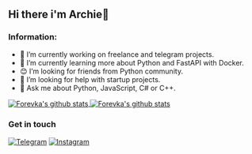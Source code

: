 ## Hi there i'm Archie👋

### Information:
- 🔭 I’m currently working on freelance and telegram projects.
- 🌱 I’m currently learning more about Python and FastAPI with Docker.
- 😊 I’m looking for friends from Python community.
- 🤔 I’m looking for help with startup projects.
- 💬 Ask me about Python, JavaScript, C# or C++.

<a href="https://github.com/Forevka">
  <img align="center" src="https://github-readme-stats.anuraghazra1.vercel.app/api?username=archiesir&show_icons=true&include_all_commits=true&theme=vue" alt="Forevka's github stats" />
</a>

<a href="https://github.com/Forevka">
  <img align="center" src="https://github-readme-stats.anuraghazra1.vercel.app/api/top-langs/?username=archiesir&layout=compact&theme=vue" alt="Forevka's github stats" />
</a>

### Get in touch
[![Telegram](https://img.shields.io/badge/Telegram-090909?style=for-the-badge&logo=telegram)](https://t.me/archiesir)
[![Instagram](https://img.shields.io/badge/Instagram-090909?style=for-the-badge&logo=instagram)](https://www.instagram.com/archieruin/)
